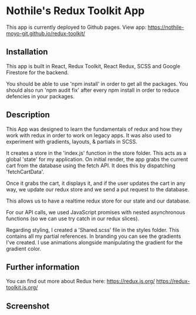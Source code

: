 # Nothile's Redux Toolkit App

This app is currently deployed to Github pages.
View app: https://nothile-moyo-git.github.io/redux-toolkit/ 

## Installation
This app is built in React, Redux Toolkit, React Redux, SCSS and Google Firestore for the backend.

You should be able to use 'npm install' in order to get all the packages.
You should also run 'npm audit fix' after every npm install in order to reduce defencies in your packages.

## Description
This App was designed to learn the fundamentals of redux and how they work with redux in order to work on legacy apps.
It was also used to experiment with gradients, layouts, & partials in SCSS.

It creates a store in the 'index.js' function in the store folder.
This acts as a global 'state' for my application.
On initial render, the app grabs the current cart from the database using the fetch API. It does this by dispatching 'fetchCartData'.

Once it grabs the cart, it displays it, and if the user updates the cart in any way, we update our redux store and we send a put request to the database.

This allows us to have a realtime redux store for our state and our database.

For our API calls, we used JavaScript promises with nested asynchronous functions (so we can use try catch in our redux slices).

Regarding styling, I created a 'Shared.scss' file in the styles folder.
This contains all my partial references. 
In branding you can see the gradients I've created. 
I use animations alongside manipulating the gradient for the gradient color.

## Further information
You can find out more about Redux here: 
https://redux.js.org/
https://redux-toolkit.js.org/

## Screenshot


